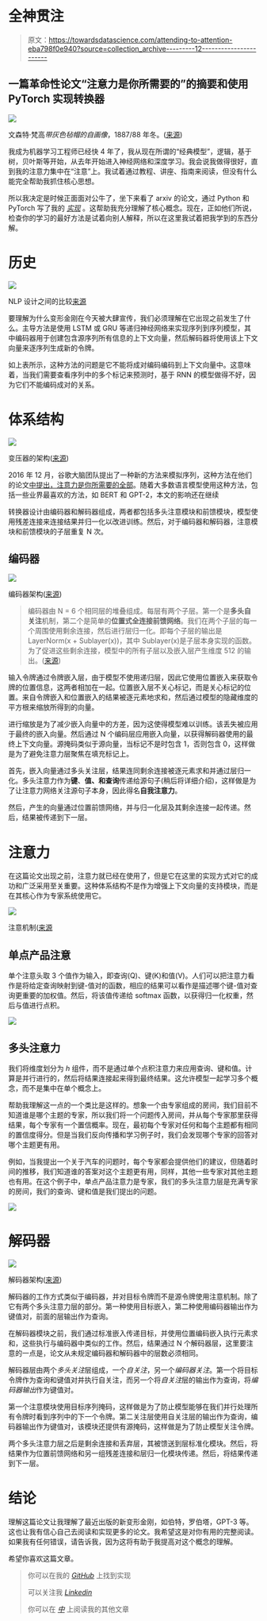 # 全神贯注

> 原文：<https://towardsdatascience.com/attending-to-attention-eba798f0e940?source=collection_archive---------12----------------------->

## 一篇革命性论文“注意力是你所需要的”的摘要和使用 PyTorch 实现转换器

![](img/7a4c23b85274785b8ee58a70a7a449ab.png)

文森特·梵高*带灰色毡帽的自画像*，1887/88 年冬。([来源](https://en.wikipedia.org/wiki/Portraits_of_Vincent_van_Gogh))

我成为机器学习工程师已经快 4 年了，我从现在所谓的“经典模型”，逻辑，基于树，贝叶斯等开始，从去年开始进入神经网络和深度学习。我会说我做得很好，直到我的注意力集中在“注意”上。我试着通过教程、讲座、指南来阅读，但没有什么能完全帮助我抓住核心思想。

所以我决定是时候正面面对公牛了，坐下来看了 arxiv 的论文，通过 Python 和 PyTorch 写了我的 [*实现*](https://github.com/akash-agni/ReadThePaper) 。这帮助我充分理解了核心概念。现在，正如他们所说，检查你的学习的最好方法是试着向别人解释，所以在这里我试着把我学到的东西分解。

# 历史

![](img/95b02514a6d2a2d0d2f034d120906ca1.png)

NLP 设计之间的比较[来源](https://deepmind.com/learning-resources/deep-learning-lecture-series-2020)

要理解为什么变形金刚在今天被大肆宣传，我们必须理解在它出现之前发生了什么。主导方法是使用 LSTM 或 GRU 等递归神经网络来实现序列到序列模型，其中编码器用于创建包含源序列所有信息的上下文向量，然后解码器将使用该上下文向量来逐序列生成新的令牌。

如上表所示，这种方法的问题是它不能将成对编码编码到上下文向量中。这意味着，当我们需要查看序列中的多个标记来预测时，基于 RNN 的模型做得不好，因为它们不能编码成对的关系。

# 体系结构

![](img/d152e02d2b10ead4360c847b7bb0bc0f.png)

变压器的架构([来源](https://arxiv.org/abs/1706.03762))

2016 年 12 月，谷歌大脑团队提出了一种新的方法来模拟序列，这种方法在他们的论文[中提出，注意力是你所需要的全部](https://arxiv.org/abs/1706.03762)。随着大多数语言模型使用这种方法，包括一些业界最喜欢的方法，如 BERT 和 GPT-2，本文的影响还在继续

转换器设计由编码器和解码器组成，两者都包括多头注意模块和前馈模块，模型使用残差连接来连接结果并归一化以改进训练。然后，对于编码器和解码器，注意模块和前馈模块的子层重复 N 次。

## 编码器

![](img/b9f020457b0759bd97f8ae2aacd64196.png)

编码器架构([来源](https://arxiv.org/pdf/1706.03762.pdf))

> 编码器由 N = 6 个相同层的堆叠组成。每层有两个子层。第一个是**多头自关注**机制，第二个是简单的**位置式全连接前馈网络**。我们在两个子层的每一个周围使用剩余连接，然后进行层归一化。即每个子层的输出是 LayerNorm(x + Sublayer(x))，其中 Sublayer(x)是子层本身实现的函数。为了促进这些剩余连接，模型中的所有子层以及嵌入层产生维度 512 的输出。([来源](https://arxiv.org/pdf/1706.03762.pdf))

输入令牌通过令牌嵌入层，由于模型不使用递归层，因此它使用位置嵌入来获取令牌的位置信息，这两者相加在一起。位置嵌入层不关心标记，而是关心标记的位置。来自令牌嵌入和位置嵌入的结果被逐元素地求和，然后通过模型的隐藏维度的平方根来缩放所得到的向量。

进行缩放是为了减少嵌入向量中的方差，因为这使得模型难以训练。该丢失被应用于最终的嵌入向量。然后通过 N 个编码层应用嵌入向量，以获得解码器使用的最终上下文向量。源掩码类似于源向量，当标记不是<pad>时包含 1，否则包含 0，这样做是为了避免注意力层聚焦在填充标记上。</pad>

首先，嵌入向量通过多头关注层，结果连同剩余连接被逐元素求和并通过层归一化。多头注意力作为**键**、**值、**和**查询**传递给源句子(稍后将详细介绍)，这样做是为了让注意力网络关注源句子本身，因此得名**自我注意力**。

然后，产生的向量通过位置前馈网络，并与归一化层及其剩余连接一起传递。然后，结果被传递到下一层。

# 注意力

在这篇论文出现之前，注意力就已经在使用了，但是它在这里的实现方式对它的成功和广泛采用至关重要。这种体系结构不是作为增强上下文向量的支持模块，而是在其核心作为专家系统使用它。

![](img/79d6e0f6c250b0303cbbef6c88ad6c47.png)

注意机制([来源](https://arxiv.org/pdf/1706.03762.pdf)

## 单点产品注意

单个注意头取 3 个值作为输入，即查询(Q)、键(K)和值(V)。人们可以把注意力看作是将给定查询映射到键-值对的函数，相应的结果可以看作是描述哪个键-值对查询更重要的加权值。然后，将该值传递给 softmax 函数，以获得归一化权重，然后与值进行点积。

![](img/5ec1ddd380c9a8f14c8691c04e4e42ae.png)

## 多头注意力

我们将维度划分为 *h* 组件，而不是通过单个点积注意力来应用查询、键和值。计算是并行进行的，然后将结果连接起来得到最终结果。这允许模型一起学习多个概念，而不是集中在单个概念上。

帮助我理解这一点的一个类比是这样的。想象一个由专家组成的房间，我们目前不知道谁是哪个主题的专家，所以我们将一个问题传入房间，并从每个专家那里获得结果，每个专家有一个置信概率。现在，最初每个专家对任何和每个主题都有相同的置信度得分。但是当我们反向传播和学习例子时，我们会发现哪个专家的回答对哪个主题更有用。

例如，当我提出一个关于汽车的问题时，每个专家都会提供他们的建议，但随着时间的推移，我们知道谁的答案对这个主题更有用，同样，其他一些专家对其他主题也有用。在这个例子中，单点产品注意力是专家，我们的多头注意力层是充满专家的房间，我们的查询、键和值是我们提出的问题。

![](img/684b3bc71abe0ed7631e77ddf500db1a.png)

# 解码器

![](img/ca8a43ff90eb6f50efc8cd087c879656.png)

解码器架构([来源](https://arxiv.org/pdf/1706.03762.pdf))

解码器的工作方式类似于编码器，并对目标令牌而不是源令牌使用注意机制。除了它有两个多头注意力层的部分。第一种使用目标嵌入，第二种使用编码器输出作为键值对，前面的层输出作为查询。

在解码器模块之前，我们通过标准嵌入传递目标，并使用位置编码嵌入执行元素求和，这些执行与编码器中类似的工作。然后，结果通过 N 个解码器层，这里要注意的一点是，论文从未规定编码器和解码器中的层数必须相同。

解码器层由两个*多头关注*层组成，一个*自关注*，另一个*编码器关注*。第一个将目标令牌作为查询和键值对并执行自关注，而另一个将*自关注*层的输出作为查询，将*编码器输出*作为键值对。

第一个注意模块使用目标序列掩码，这样做是为了防止模型能够在我们并行处理所有令牌时看到序列中的下一个令牌。第二关注层使用自关注层的输出作为查询，编码器输出作为键值对，该模块还提供有源掩码，这样做是为了防止模型关注<pad>令牌。</pad>

两个多头注意力层之后是剩余连接和丢弃层，其被馈送到层标准化模块。然后，将结果作为位置前馈网络和另一组残差连接和层归一化模块传递。然后，将结果传递到下一层。

# 结论

理解这篇论文让我理解了最近出版的新变形金刚，如伯特，罗伯塔，GPT-3 等。这也让我有信心自己去阅读和实现更多的论文。我希望这是对你有用的完整阅读。如果我有任何错误，请告诉我，因为这将有助于我提高对这个概念的理解。

希望你喜欢这篇文章。

> 你可以在我的 [*GitHub*](https://github.com/akash-agni/ReadThePaper/blob/main/Attention%20Is%20All%20You%20Need.ipynb) 上找到实现
> 
> 可以关注我 [*Linkedin*](http://www.linkedin.com/in/agni25)
> 
> 你可以在 [*中*](https://agniakash25.medium.com/) 上阅读我的其他文章